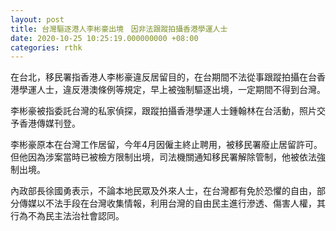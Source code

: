 ```yaml
---
layout: post
title: 台灣驅逐港人李彬豪出境　因非法跟蹤拍攝香港學運人士
date: 2020-10-25 10:25:19.000000000 +08:00
categories: rthk
---
```


在台北，移民署指香港人李彬豪違反居留目的，在台期間不法從事跟蹤拍攝在台香港學運人士，違反港澳條例等規定，早上被強制驅逐出境，一定期間不得到台灣。

李彬豪被指委託台灣的私家偵探，跟蹤拍攝香港學運人士鍾翰林在台活動，照片交予香港傳媒刊登。

李彬豪原本在台灣工作居留，今年4月因僱主終止聘用，被移民署廢止居留許可。但他因為涉案當時已被檢方限制出境，司法機關通知移民署解除管制，他被依法強制出境。

內政部長徐國勇表示，不論本地民眾及外來人士，在台灣都有免於恐懼的自由，部分傳媒以不法手段在台灣收集情報，利用台灣的自由民主進行滲透、傷害人權，其行為不為民主法治社會認同。
